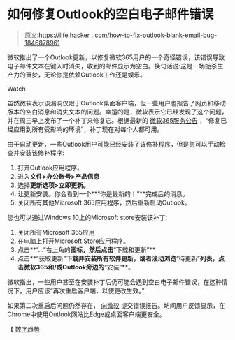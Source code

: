 # 如何修复Outlook的空白电子邮件错误

> 原文:[https://life hacker . com/how-to-fix-outlook-blank-email-bug-1846878961](https://lifehacker.com/how-to-fix-outlooks-blank-email-bug-1846878961)

微软推出了一个Outlook更新，以修复微软365用户的一个奇怪错误，该错误导致电子邮件文本在键入时消失，收到的邮件显示为空白。换句话说:这是一场扼杀生产力的噩梦，无论你是依赖Outlook工作还是娱乐。

Watch

虽然微软表示该漏洞仅限于Outlook桌面客户端，但一些用户也报告了网页和移动版本的空白消息和消失文本的问题。幸运的是，微软表示它已经发现了这个问题，并在周三早上发布了一个补丁来修复它。根据最新的 [微软365服务公告](https://portal.office.com/servicestatus) ，“修复已经应用到所有受影响的环境”，补丁现在对每个人都可用。

由于自动更新，一些Outlook用户可能已经安装了该修补程序，但是您可以手动检查并安装该修补程序:

1.  打开Outlook应用程序。
2.  进入**文件>办公账号>产品信息**
3.  选择**更新选项>立即更新。**
4.  让更新安装。你会看到一个**“你是最新的！”**完成后的消息。
5.  关闭所有其他Microsoft 365应用程序，然后重新启动Outlook。

您也可以通过Windows 10上的Microsoft store安装该补丁:

1.  关闭所有Microsoft 365应用
2.  在电脑上打开Microsoft Store应用程序。
3.  点击**“…”右上角的**图标，然后点击**“下载和更新”**
4.  点击**“获取更新”**下载并安装所有软件更新，或者滚动浏览**“待更新”**列表，点击微软365和/或Outlook旁边的**“安装”**。

微软指出，一些用户甚至在安装补丁后仍可能会遇到空白电子邮件错误，在这种情况下，用户应该“再次重启客户端，以使更改生效。”

如果第二次重启后问题仍然存在， [向微软](https://support.microsoft.com/en-us/supportrequestform/8ad563e3-288e-2a61-8122-3ba03d6b8d75) 提交错误报告。坊间用户反馈显示，在Chrome中使用Outlook网站比Edge或桌面客户端更安全。

【 [数字趋势](https://www.digitaltrends.com/news/microsoft-is-working-right-now-to-fix-an-issue-with-outlook/)